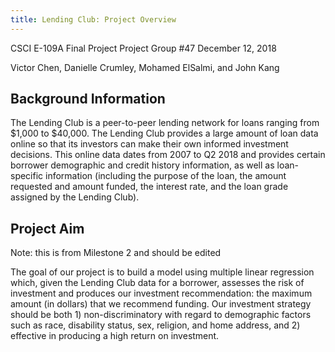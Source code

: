 ```yaml
---
title: Lending Club: Project Overview
---
```


CSCI E-109A Final Project
Project Group #47
December 12, 2018

Victor Chen, Danielle Crumley, Mohamed ElSalmi, and John Kang

## Background Information

The Lending Club is a peer-to-peer lending network for loans ranging from $1,000 to $40,000. The Lending Club provides a large amount of loan data online so that its investors can make their own informed investment decisions. This online data dates from 2007 to Q2 2018 and provides certain borrower demographic and credit history information, as well as loan-specific information (including the purpose of the loan, the amount requested and amount funded, the interest rate, and the loan grade assigned by the Lending Club).

## Project Aim

Note: this is from Milestone 2 and should be edited

The goal of our project is to build a model using multiple linear regression which, given the Lending Club data for a borrower, assesses the risk of investment and produces our investment recommendation: the maximum amount (in dollars) that we recommend funding. Our investment strategy should be both 1) non-discriminatory with regard to demographic factors such as race, disability status, sex, religion, and home address, and 2) effective in producing a high return on investment.